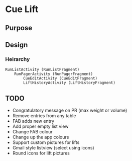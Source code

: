 # Cue Lift

## Purpose

## Design

### Heirarchy

```
RunListActivity (RunListFragment)
	RunPagerActivity (RunPagerFragment) 
		CueEditActivity (CueEditFragment)
		LiftHistoryActivity (LiftHistoryFragment)
```
## TODO

- Congratulatory message on PR (max weight or volume)
- Remove entries from any table
- FAB adds new entry
- Add proper empty list view
- Change FAB colour
- Change up the app colours
- Support custom pictures for lifts
- Gmail style listview (select using icons)
- Round icons for lift pictures